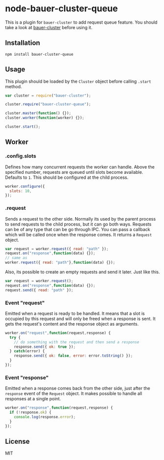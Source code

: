node-bauer-cluster-queue
================

This is a plugin for `bauer-cluster` to add request queue feature. You should take a look at [bauer-cluster](https://github.com/yneves/node-bauer-cluster) before using it.

## Installation

```
npm install bauer-cluster-queue
```

## Usage

This plugin should be loaded by the `Cluster` object before calling `.start` method.

```js
var cluster = require("bauer-cluster");

cluster.require("bauer-cluster-queue");

cluster.master(function() {});
cluster.worker(function(worker) {});

cluster.start();
```

## Worker

### .config.slots

Defines how many concurrent requests the worker can handle. Above the specified number, requests are queued until slots become available. Defaults to `1`. This should be configured at the child process.

```js
worker.configure({
  slots: 10,
});
```

### .request

Sends a request to the other side. Normally its used by the parent process to send requests to the child process, but it can go both ways. Requests can be of any type that can be go through IPC. You can pass a callback which will be called once when the response comes. It returns a `Request` object.

```js
var request = worker.request({ read: "path" });
request.on("response",function(data) {});
// same as
worker.request({ read: "path"},function(data) {});
```

Also, its possible to create an empty requests and send it later. Just like this.

```js
var request = worker.request();
request.on("response",function(data) {});
request.send({ read: "path" });
```

### Event "request"

Emitted when a request is ready to be handled. It means that a slot is occupied by this request and will only be freed when a response is sent. It gets the request's content and the response object as arguments.

```js
worker.on("request",function(request,response) {
  try {
    // do something with the request and then send a response
    response.send({ ok: true });
  } catch(error) {
    response.send({ ok: false, error: error.toString() });
  }
});
```

### Event "response"

Emitted when a response comes back from the other side, just after the `response` event of the `Request` object. It makes possible to handle all responses at a single point.

```js
worker.on("response",function(request,response) {
  if (!response.ok) {
    console.log(response.error);
  }
});
```


## License

MIT
